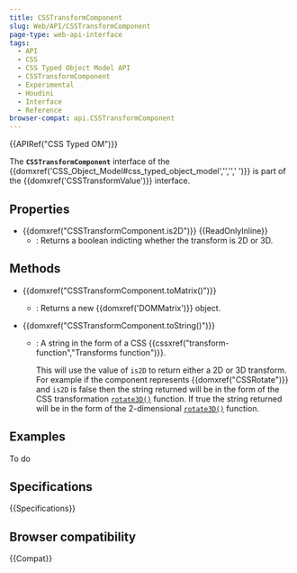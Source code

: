 ```yaml
---
title: CSSTransformComponent
slug: Web/API/CSSTransformComponent
page-type: web-api-interface
tags:
  - API
  - CSS
  - CSS Typed Object Model API
  - CSSTransformComponent
  - Experimental
  - Houdini
  - Interface
  - Reference
browser-compat: api.CSSTransformComponent
---
```

{{APIRef("CSS Typed OM")}}

The **`CSSTransformComponent`** interface of the {{domxref('CSS_Object_Model#css_typed_object_model','','',' ')}} is part of the {{domxref('CSSTransformValue')}} interface.

## Properties

- {{domxref("CSSTransformComponent.is2D")}} {{ReadOnlyInline}}
  - : Returns a boolean indicting whether the transform is 2D or 3D.

## Methods

- {{domxref("CSSTransformComponent.toMatrix()")}}
  - : Returns a new {{domxref('DOMMatrix')}} object.
- {{domxref("CSSTransformComponent.toString()")}}

  - : A string in the form of a CSS {{cssxref("transform-function","Transforms function")}}.

    This will use the value of `is2D` to return either a 2D or 3D transform. For example if the component represents {{domxref("CSSRotate")}} and `is2D` is false then the string returned will be in the form of the CSS transformation [`rotate3D()`](</en-US/docs/Web/CSS/transform-function/rotate3d()>) function. If true the string returned will be in the form of the 2-dimensional [`rotate3D()`](</en-US/docs/Web/CSS/transform-function/rotate()>) function.

## Examples

To do

## Specifications

{{Specifications}}

## Browser compatibility

{{Compat}}
